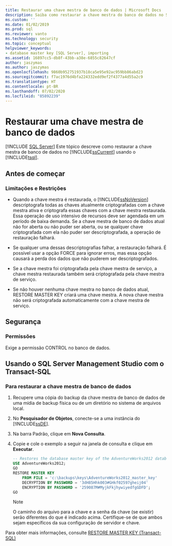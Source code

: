 ```yaml
---
title: Restaurar uma chave mestra de banco de dados | Microsoft Docs
description: Saiba como restaurar a chave mestra do banco de dados no SQL Server usando o SQL Server Management Studio com o Transact-SQL.
ms.custom: ''
ms.date: 01/02/2019
ms.prod: sql
ms.reviewer: vanto
ms.technology: security
ms.topic: conceptual
helpviewer_keywords:
- database master key [SQL Server], importing
ms.assetid: 16897cc5-db8f-43bb-a38e-6855c82647cf
author: jaszymas
ms.author: jaszymas
ms.openlocfilehash: 9860b952751937b18ca5e95e92ac959bb86abd23
ms.sourcegitcommit: f7ac1976d4bfa224332edd9ef2f4377a4d55a2c9
ms.translationtype: HT
ms.contentlocale: pt-BR
ms.lasthandoff: 07/02/2020
ms.locfileid: "85892239"
---
```

# <a name="restore-a-database-master-key"></a>Restaurar uma chave mestra de banco de dados
[!INCLUDE [SQL Server](../../../includes/applies-to-version/sqlserver.md)]
  Este tópico descreve como restaurar a chave mestra de banco de dados no [!INCLUDE[ssCurrent](../../../includes/sscurrent-md.md)] usando o [!INCLUDE[tsql](../../../includes/tsql-md.md)].  
  
## <a name="before-you-begin"></a>Antes de começar  
  
### <a name="limitations-and-restrictions"></a>Limitações e Restrições  
  
- Quando a chave mestra é restaurada, o [!INCLUDE[ssNoVersion](../../../includes/ssnoversion-md.md)] descriptografa todas as chaves atualmente criptografadas com a chave mestra ativa e criptografa essas chaves com a chave mestra restaurada. Essa operação de uso intensivo de recursos deve ser agendada em um período de baixa demanda. Se a chave mestra de banco de dados atual não for aberta ou não puder ser aberta, ou se qualquer chave criptografada com ela não puder ser descriptografada, a operação de restauração falhará.  
  
- Se qualquer uma dessas descriptografias falhar, a restauração falhará. É possível usar a opção FORCE para ignorar erros, mas essa opção causará a perda dos dados que não puderem ser descriptografados.  
  
- Se a chave mestra foi criptografada pela chave mestra de serviço, a chave mestra restaurada também será criptografada pela chave mestra de serviço.  
  
- Se não houver nenhuma chave mestra no banco de dados atual, RESTORE MASTER KEY criará uma chave mestra. A nova chave mestra não será criptografada automaticamente com a chave mestra de serviço.  
  
## <a name="security"></a>Segurança  
  
### <a name="permissions"></a>Permissões
Exige a permissão CONTROL no banco de dados.  
  
## <a name="using-sql-server-management-studio-with-transact-sql"></a>Usando o SQL Server Management Studio com o Transact-SQL  
  
### <a name="to-restore-the-database-master-key"></a>Para restaurar a chave mestra de banco de dados  
  
1. Recupere uma cópia do backup da chave mestra de banco de dados de uma mídia de backup física ou de um diretório no sistema de arquivos local.  
  
2. No **Pesquisador de Objetos**, conecte-se a uma instância do [!INCLUDE[ssDE](../../../includes/ssde-md.md)].  
  
3. Na barra Padrão, clique em **Nova Consulta**.  
  
4. Copie e cole o exemplo a seguir na janela de consulta e clique em **Executar**.  

    ```sql
    -- Restores the database master key of the AdventureWorks2012 database.  
    USE AdventureWorks2012;  
    GO  
    RESTORE MASTER KEY   
        FROM FILE = 'c:\backups\keys\AdventureWorks2012_master_key'   
        DECRYPTION BY PASSWORD = '3dH85Hhk003#GHkf02597gheij04'   
        ENCRYPTION BY PASSWORD = '259087M#MyjkFkjhywiyedfgGDFD';  
    GO  
    ```  
  
    > [!NOTE]  
    > O caminho do arquivo para a chave e a senha da chave (se existir) serão diferentes do que é indicado acima. Certifique-se de que ambos sejam específicos da sua configuração de servidor e chave.  
  
 Para obter mais informações, consulte [RESTORE MASTER KEY &#40;Transact-SQL&#41;](../../../t-sql/statements/restore-master-key-transact-sql.md)  
